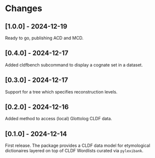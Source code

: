 # Changes


## [1.0.0] - 2024-12-19

Ready to go, publishing ACD and MCD.


## [0.4.0] - 2024-12-17

Added cldfbench subcommand to display a cognate set in a dataset.


## [0.3.0] - 2024-12-17

Support for a tree which specifies reconstruction levels.


## [0.2.0] - 2024-12-16

Added method to access (local) Glottolog CLDF data.


## [0.1.0] - 2024-12-14

First release. The package provides a CLDF data model for etymological dictionaires
layered on top of CLDF Wordlists curated via `pylexibank`.

